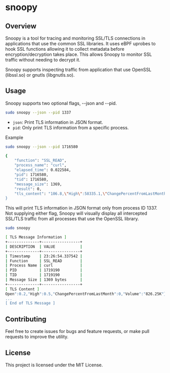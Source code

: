 # snoopy

## Overview

Snoopy is a tool for tracing and monitoring SSL/TLS connections in applications that use the common SSL libraries. It uses eBPF uprobes to hook SSL functions allowing it to collect metadata before encryption/decryption takes place. This allows Snoopy to monitor SSL traffic without needing to decrypt it.

Snoopy supports inspecting traffic from application that use OpenSSL (libssl.so) or gnutls (libgnutls.so).

## Usage

Snoopy supports two optional flags, --json and --pid.

```bash
sudo snoopy --json --pid 1337
```

- `json`: Print TLS information in JSON format.
- `pid`: Only print TLS information from a specific process.

Example

```bash
sudo snoopy --json --pid 1716580

{
    "function": "SSL_READ",
    "process_name": "curl",
    "elapsed_time": 0.022584,
    "pid": 1716580,
    "tid": 1716580,
    "message_size": 1369,
    "result": 0,
    "tls_content": "106.8,\"High\":58335.1,\"ChangePercentFromLastMonth\":36.41,\"Volume\":\"4.01M\"},{\"Date\":\"01/01/2021\",\"Price\":33108.1,\"Open\":28951.7,\"High\":41921.7,\"ChangePercentFromLastMonth\":14.37,\"Volume\":\"5.50M\"
}

```
This will print TLS information in JSON format only from process ID 1337.
Not supplying either flag, Snoopy will visually display all intercepted SSL/TLS traffic from all processes that use the OpenSSL library.

```bash
sudo snoopy

[ TLS Message Information ]
+--------------+-----------------+
| DESCRIPTION  | VALUE           |
+--------------+-----------------+
| Timestamp    | 23:26:54.337542 |
| Function     | SSL_READ        |
| Process Name | curl            |
| PID          | 1719190         |
| TID          | 1719190         |
| Message Size | 1369 bytes      |
+--------------+-----------------+
[ TLS Content ]
Open":0.2,"High":0.5,"ChangePercentFromLastMonth":0,"Volume":"826.25K"},{"Date":"10/01/2010","Price":0.2,"Open":0.1,"High":0.2,"ChangePercentFromLastMonth":210.99,"Volume":"1.11M"}
...
[ End of TLS Message ]
```

## Contributing

Feel free to create issues for bugs and feature requests, or make pull requests to improve the utility.

## License

This project is licensed under the MIT License.
